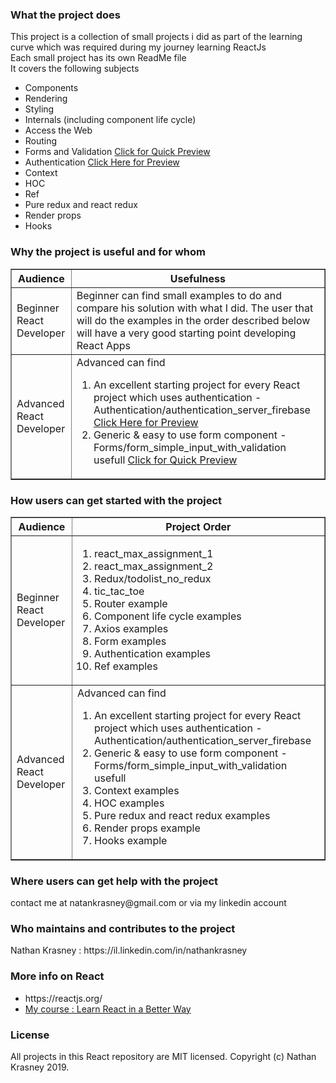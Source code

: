<h3>What the project does</h3>
  This project is a collection of small projects i did as part of the learning curve which was required during my journey learning ReactJs<br>
  Each small project has its own ReadMe file<br>
  It covers the following subjects
  <ul>
    <li>Components</li>
    <li>Rendering</li>
    <li>Styling</li>
    <li>Internals (including component life cycle)</li>
    <li>Access the Web</li>
    <li>Routing</li>
    <li>Forms and Validation <a  href='https://www.youtube.com/watch?v=uSCW5rzTlN0'>Click for Quick Preview</a>    
</li>
    <li>Authentication <a  href='https://www.youtube.com/watch?v=QJ-tABaRVEU'>Click Here for Preview</a>
    <li>Context</li>
	<li>HOC</li>
  <li>Ref</li>
  <li>Pure redux and react redux</li>
  <li>Render props</li>
  <li>Hooks</li>
</li>
  </ul>  
  
<h3>Why the project is useful and for whom</h3>
  <table border=1>
  <tr>
    <th>Audience</th>
    <th>Usefulness</th> 
  </tr>
  <tr>
    <td>Beginner React Developer</td>
    <td>Beginner can find small examples to do and compare his solution with what I did. The user that will do the examples in the order described below will have a very good starting point developing React Apps</td> 
  </tr>
  <tr>
    <td>Advanced React Developer</td>
    <td>Advanced can find 
    <ol>
    <li>An excellent starting project for every React project which uses authentication - Authentication/authentication_server_firebase <a href='https://www.youtube.com/watch?v=QJ-tABaRVEU'>Click Here for Preview</a></li>
    <li>Generic & easy to use form component - Forms/form_simple_input_with_validation usefull <a  href='https://www.youtube.com/watch?v=uSCW5rzTlN0'>Click for Quick Preview</a>    
</li>
    </ol>
    </td> 
  </tr>
</table>

  
  
<h3>How users can get started with the project</h3>
  
<table border=1>
  <tr>
    <th>Audience</th>
    <th>Project Order</th> 
  </tr>
  <tr>
    <td>Beginner React Developer</td>
    <td><ol><li>react_max_assignment_1</li><li>react_max_assignment_2 </li><li> Redux/todolist_no_redux </li><li> tic_tac_toe </li><li> Router example </li><li>Component life cycle examples</li><li> Axios examples </li><li> Form examples </li><li> Authentication examples</li><li>Ref examples</li>
</ol></td> 
  </tr>
  <tr>
    <td>Advanced React Developer</td>
    <td>Advanced can find 
    <ol>
    <li>An excellent starting project for every React project which uses authentication - Authentication/authentication_server_firebase</li>
    <li>Generic & easy to use form component - Forms/form_simple_input_with_validation usefull</li>
    <li> Context examples</li><li>HOC examples</li>
    <li>Pure redux and react redux examples</li>
    <li>Render props example</li>
    <li>Hooks example</li>
    </ol>
    </td> 
  </tr>
</table>
  
<h3>Where users can get help with the project</h3>
  <p>contact me at natankrasney@gmail.com or via my linkedin account</p>

<h3>Who maintains and contributes to the project</h3>
  <p>Nathan Krasney : https://il.linkedin.com/in/nathankrasney</p>

<h3>More info on React</h3>
<ul>
  <li>https://reactjs.org/</li>
  <li><a href='https://www.udemy.com/learn-react-in-a-better-way/?couponCode=15USD_100C'>My course : Learn React in a Better Way</a></li>
</ul>


<h3>License</h3>
All projects in this React repository are MIT licensed. Copyright (c) Nathan Krasney 2019.